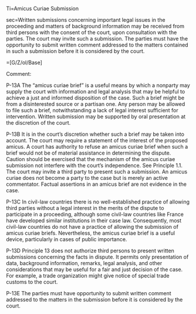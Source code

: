 Ti=Amicus Curiae Submission

sec=Written submissions concerning important legal issues in the proceeding and matters of background information may be received from third persons with the consent of the court, upon consultation with the parties. The court may invite such a submission. The parties must have the opportunity to submit written comment addressed to the matters contained in such a submission before it is considered by the court.

=[G/Z/ol/Base]

Comment:

P-13A The “amicus curiae brief” is a useful means by which a nonparty may supply the court with information and legal analysis that may be helpful to achieve a just and informed disposition of the case. Such a brief might be from a disinterested source or a partisan one. Any person may be allowed to file such a brief, notwithstanding a lack of legal interest sufficient for intervention. Written submission may be supported by oral presentation at the discretion of the court.

P-13B It is in the court’s discretion whether such a brief may be taken into account. The court may require a statement of the interest of the proposed amicus. A court has authority to refuse an amicus curiae brief when such a brief would not be of material assistance in determining the dispute. Caution should be exercised that the mechanism of the amicus curiae submission not interfere with the court’s independence. See Principle 1.1. The court may invite a third party to present such a submission. An amicus curiae does not become a party to the case but is merely an active commentator. Factual assertions in an amicus brief are not evidence in the case.

P-13C In civil-law countries there is no well-established practice of allowing third parties without a legal interest in the merits of the dispute to participate in a proceeding, although 
some civil-law countries like France have developed similar institutions in their case law. Consequently, most civil-law countries do not have a practice of allowing the submission of amicus curiae briefs. Nevertheless, the amicus curiae brief is a useful device, particularly in cases of public importance.

P-13D Principle 13 does not authorize third persons to present written submissions concerning the facts in dispute. It permits only presentation of data, background information, remarks, legal analysis, and other considerations that may be useful for a fair and just decision of the case. For example, a trade organization might give notice of special trade customs to the court.

P-13E The parties must have opportunity to submit written comment addressed to the matters in the submission before it is considered by the court.